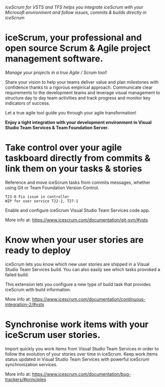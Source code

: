 *iceScrum for VSTS and TFS helps you integrate iceScrum with your Microsoft environment and follow issues, commits & builds directly in iceScrum*
 
# iceScrum, your professional and open source Scrum & Agile project management software.
*Manage your projects in a true Agile / Scrum tool!*

Share your vision to help your teams deliver value and plan milestones with confidence thanks to a rigorous empirical approach. Communicate clear requirements to the development teams and leverage visual management to structure day to day team activities and track progress and monitor key indicators of success. 

Let a true agile tool guide you through your agile transformation!

**Enjoy a tight integration with your development environment in Visual Studio Team Services & Team Foundation Server.**

# Take control over your agile taskboard directly from commits & link them on your tasks & stories
Reference and move iceScrum tasks from commits messages, whether using Git or Team Foundation Version Control.
```
T23-0 Fix issue in controller
WIP for user service T22-2, T27-1 
```
Enable and configure iceScrum Visual Studio Team Services code app.

More info at: https://www.icescrum.com/documentation/git-svn/#vsts

# Know when your user stories are ready to deploy
iceScrum lets you know which new user stories are shipped in a Visual Studio Team Services build. You can also easily see which tasks provoked a failed build.

This extension lets you configure a new type of build task that provides iceScrum with build information.

More info at: https://www.icescrum.com/documentation/continuous-integration-2/#vsts

# Synchronise work items with your iceScrum user stories.
Import quickly you work items from Visual Studio Team Services in order to follow the evolution of your stories over time in iceScrum. Keep work items status updated in Visual Studio Team Services with powerful iceScrum synchronization services.

More info at: https://www.icescrum.com/documentation/bug-trackers/#principles
